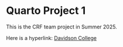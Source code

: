 # Quarto Project 1

This is the CRF team project in Summer 2025.

Here is a hyperlink: [Davidson College](https://www.davidson.edu)

